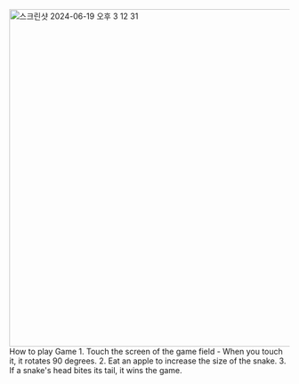 <img width="606" alt="스크린샷 2024-06-19 오후 3 12 31" src="https://github.com/YangMun/SnakeBlockGame/assets/53438709/d468792a-0c1c-4df6-9567-6fd6d9113f06">
How to play Game
1. Touch the screen of the game field
- When you touch it, it rotates 90 degrees.
2. Eat an apple to increase the size of the snake.
3. If a snake's head bites its tail, it wins the game.
